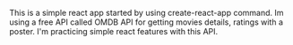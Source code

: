 This is a simple react app started by using create-react-app command. Im using a free API called OMDB API for getting movies details, ratings with a poster. I'm practicing simple react features with this API.
